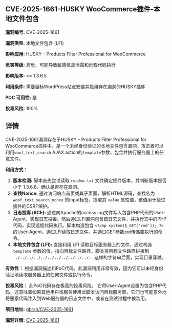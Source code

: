 ## CVE-2025-1661-HUSKY WooCommerce插件-本地文件包含

**漏洞编号:** CVE-2025-1661

**漏洞类型:** 本地文件包含 (LFI)

**影响应用:** HUSKY – Products Filter Professional for WooCommerce

**危害等级:** 高危，可能导致敏感信息泄露和远程代码执行

**影响版本:** <= 1.3.6.5

**利用条件:** 需要目标WordPress站点安装并启用存在漏洞的HUSKY插件

**POC 可用性:** 是

**投毒风险:** 100%

## 详情

CVE-2025-1661漏洞存在于HUSKY – Products Filter Professional for WooCommerce插件中，是一个未经身份验证的本地文件包含漏洞。攻击者可以利用`woof_text_search` AJAX action的`template`参数，包含并执行服务器上的任意文件。 

**利用方式：**

1.  **版本检测:** 脚本首先尝试读取 `readme.txt` 文件确定插件版本，并判断版本是否小于 1.3.6.6，确认是否存在漏洞。
2.  **查找Nonce:** 通过访问站点首页或其子页面，解析HTML源码，查找名为 `woof_text_search_nonce` 的input标签，提取其 `value` 属性值，该值用于绕过插件的CSRF保护。
3.  **日志投毒 (RCE):** 通过向Apache的access.log文件写入包含PHP代码的User-Agent，实现日志投毒。然后通过LFI漏洞包含该日志文件，并执行其中的PHP代码，实现远程代码执行。脚本构造包含 `<?php system($_GET['cmd']); ?>` 的User-Agent，通过LFI读取日志文件，并通过GET参数`cmd`传递要执行的命令。
4.  **本地文件包含 (LFI):**  直接利用 LFI 读取目标服务器上的文件，通过构造 `template` 参数的值，指向目标文件路径。脚本将目标文件路径拼接到 `../../../../../../../../../../../..` 这样的字符串后面，实现目录穿越。

**有效性：** 根据漏洞描述和PoC代码，此漏洞利用非常有效，因为它可以未经身份验证地读取服务器上的任何文件或执行命令。

**投毒风险：** 此PoC代码存在极高的投毒风险。 它将User-Agent设置为包含PHP代码，这意味着如果其他用户或服务使用此脚本访问目标服务器，它们也可能意外地将恶意代码注入到Web服务器的日志文件中，或者在测试过程中被滥用。


**项目地址:** [gbrsh/CVE-2025-1661](https://github.com/gbrsh/CVE-2025-1661)

**漏洞详情:** [CVE-2025-1661](https://nvd.nist.gov/vuln/detail/CVE-2025-1661)